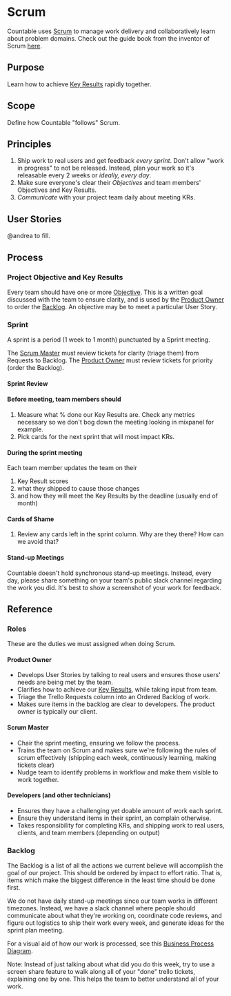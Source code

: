 # Scrum

Countable uses [Scrum](https://en.wikipedia.org/wiki/Scrum_(software_development)) to manage work delivery and collaboratively learn about problem domains. Check out the guide book from the inventor of Scrum [here](https://www.scrumguides.org/scrum-guide.html).

## Purpose

Learn how to achieve [Key Results](https://github.com/countable-web/open-source-corporation/blob/master/OKRS.md) rapidly together.

## Scope

Define how Countable "follows" Scrum.

## Principles

1. Ship work to real users and get feedback _every sprint_. Don't allow "work in progress" to not be released. Instead, plan your work so it's releasable every 2 weeks or _ideally, every day_.
2. Make sure everyone's clear their _Objectives_ and team members' Objectives and Key Results.
3. _Communicate_ with your project team daily about meeting KRs.

## User Stories

@andrea to fill.

## Process

### Project Objective and Key Results

Every team should have one or more [Objective](https://github.com/countable-web/open-source-corporation/blob/master/OKRS.md). This is a written goal discussed with the team to ensure clarity, and is used by the [Product Owner](#product-owner) to order the [Backlog](#backlog). An objective may be to meet a particular User Story.

### Sprint

A sprint is a period (1 week to 1 month) punctuated by a Sprint meeting.

The [Scrum Master](#scrum-master) must review tickets for clarity (triage them) from Requests to Backlog.
The [Product Owner](#product-owner) must review tickets for priority (order the Backlog).

#### Sprint Review

#### Before meeting, team members should
1. Measure what % done our Key Results are. Check any metrics necessary so we don't bog down the meeting looking in mixpanel for example.
1. Pick cards for the next sprint that will most impact KRs.

#### During the sprint meeting
Each team member updates the team on their
1. Key Result scores
1. what they shipped to cause those changes
1. and how they will meet the Key Results by the deadline (usually end of month)

#### Cards of Shame
1. Review any cards left in the sprint column. Why are they there? How can we avoid that?

#### Stand-up Meetings
Countable doesn't hold synchronous stand-up meetings. Instead, every day, please share something on your team's public slack channel regarding the work you did. It's best to show a screenshot of your work for feedback.

## Reference

### Roles
These are the duties we must assigned when doing Scrum.

#### Product Owner
  * Develops User Stories by talking to real users and ensures those users' needs are being met by the team.
  * Clarifies how to achieve our [Key Results](https://github.com/countable-web/open-source-corporation/blob/master/OKRS.md), while taking input from team.
  * Triage the Trello Requests column into an Ordered Backlog of work.
  * Makes sure items in the backlog are clear to developers. The product owner is typically our client.

#### Scrum Master
  * Chair the sprint meeting, ensuring we follow the process.
  * Trains the team on Scrum and makes sure we're following the rules of scrum effectively (shipping each week, continuously learning, making tickets clear)
  * Nudge team to identify problems in workflow and make them visible to work together.

#### Developers (and other technicians)
  * Ensures they have a challenging yet doable amount of work each sprint.
  * Ensure they understand items in their sprint, an complain otherwise.
  * Takes responsibility for completing KRs, and shipping work to real users, clients, and team members (depending on output)

### Backlog

The Backlog is a list of all the actions we current believe will accomplish the goal of our project. This should be ordered by impact to effort ratio. That is, items which make the biggest difference in the least time should be done first.
 
We do not have daily stand-up meetings since our team works in different timezones. Instead, we have a slack channel where people should communicate about what they're working on, coordinate code reviews, and figure out logistics to ship their work every week, and generate ideas for the sprint plan meeting.

For a visual aid of how our work is processed, see this [Business Process Diagram](https://drive.google.com/open?id=1VrniT1lRqVu9sJr0ZMK1aQLnFwEuFIQD).

Note: Instead of just talking about what did you do this week, try to use a screen share feature to walk along all of your "done" trello tickets, explaining one by one. This helps the team to better understand all of your work.
